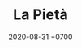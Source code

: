 ---
layout: work-details
title: La Pietà
date: 2020-08-31 +0700
date_release: 2020-08-31 +0700
score_type: composition
description: |+
    This is a simple violin and harpsichord duet piece depicting the sorrow of a mother who lost her only son, the sorrow of Mother Mary. The piece uses baroque tuning (A=415Hz) as its tuning.

    This composition is accessible by intermediate violinist and pianist/harpsichordist. This piece is also playable in standard tuning and when harpsichord is substituted by a piano.
score_download_links:
    - 
    - https://www.sheetmusicplus.com/title/21872891
    - https://www.sheetmusicdirect.com/en-US/se/ID_No/1095340/Product.aspx
score_embed_tags_above: |+
    <iframe width="560" height="315" src="https://www.youtube.com/embed/Uw_jV5U1Tts" title="YouTube video player" frameborder="0" allow="accelerometer; autoplay; clipboard-write; encrypted-media; gyroscope; picture-in-picture" allowfullscreen></iframe>
score_embed_tags_below: |+
    <iframe src="https://audiomack.com/embed/song/cgdl/la-pieta?background=1" scrolling="no" width="100%" height="252" scrollbars="no" frameborder="0"></iframe>
stream_visible: true
album_art: https://res.cloudinary.com/hrrowibxq/image/upload/v1649337357/album-art/composition/la-pieta_qu9wpd.webp
date_stream: 2022-04-15 +0700
---